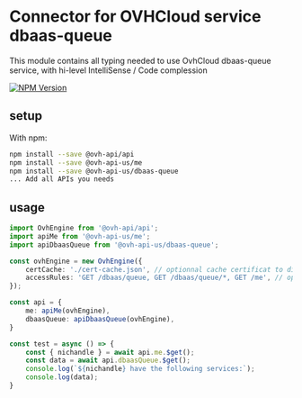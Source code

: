 # Connector for OVHCloud service dbaas-queue

This module contains all typing needed to use OvhCloud dbaas-queue service, with hi-level IntelliSense / Code complession

[![NPM Version](https://img.shields.io/npm/v/@ovh-api-us/dbaas-queue.svg?style=flat)](https://www.npmjs.org/package/@ovh-api-us/dbaas-queue)

## setup

With npm:
````bash
npm install --save @ovh-api/api
npm install --save @ovh-api-us/me
npm install --save @ovh-api-us/dbaas-queue
... Add all APIs you needs
````

## usage

````typescript
import OvhEngine from '@ovh-api/api';
import apiMe from '@ovh-api-us/me';
import apiDbaasQueue from '@ovh-api-us/dbaas-queue';

const ovhEngine = new OvhEngine({ 
    certCache: './cert-cache.json', // optionnal cache certificat to disk
    accessRules: 'GET /dbaas/queue, GET /dbaas/queue/*, GET /me', // optionnal limit the requested privileges.
});

const api = {
    me: apiMe(ovhEngine),
    dbaasQueue: apiDbaasQueue(ovhEngine),
}

const test = async () => {
    const { nichandle } = await api.me.$get();
    const data = await api.dbaasQueue.$get();
    console.log(`${nichandle} have the following services:`);
    console.log(data);
}

````